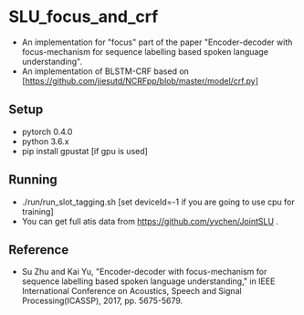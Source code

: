# SLU_focus_and_crf
 * An implementation for "focus" part of the paper "Encoder-decoder with focus-mechanism for sequence labelling based spoken language understanding".
 * An implementation of BLSTM-CRF based on [https://github.com/jiesutd/NCRFpp/blob/master/model/crf.py]

## Setup
 * pytorch 0.4.0
 * python 3.6.x
 * pip install gpustat     [if gpu is used]

## Running
 * ./run/run_slot_tagging.sh     [set deviceId=-1 if you are going to use cpu for training]
 * You can get full atis data from https://github.com/yvchen/JointSLU .

## Reference
 * Su Zhu and Kai Yu, "Encoder-decoder with focus-mechanism for sequence labelling based spoken language understanding," in IEEE International Conference on Acoustics, Speech and Signal Processing(ICASSP), 2017, pp. 5675-5679.
